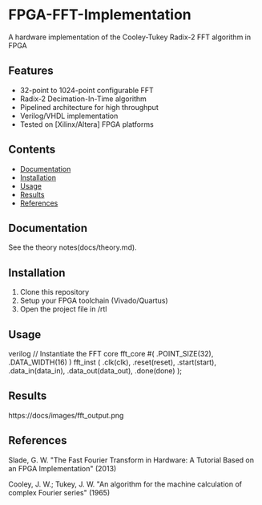 # FPGA-FFT-Implementation
A hardware implementation of the Cooley-Tukey Radix-2 FFT algorithm in FPGA 


## Features
- 32-point to 1024-point configurable FFT
- Radix-2 Decimation-In-Time algorithm
- Pipelined architecture for high throughput
- Verilog/VHDL implementation
- Tested on [Xilinx/Altera] FPGA platforms

## Contents
- [Documentation](#documentation)
- [Installation](#installation)
- [Usage](#usage)
- [Results](#results)
- [References](#references)

## Documentation
See the theory notes(docs/theory.md).

## Installation
1. Clone this repository
2. Setup your FPGA toolchain (Vivado/Quartus)
3. Open the project file in /rtl

## Usage
verilog
// Instantiate the FFT core
fft_core #(
    .POINT_SIZE(32),
    .DATA_WIDTH(16)
) fft_inst (
    .clk(clk),
    .reset(reset),
    .start(start),
    .data_in(data_in),
    .data_out(data_out),
    .done(done)
);

## Results
https://docs/images/fft_output.png

## References
Slade, G. W. "The Fast Fourier Transform in Hardware: A Tutorial Based on an FPGA Implementation" (2013)

Cooley, J. W.; Tukey, J. W. "An algorithm for the machine calculation of complex Fourier series" (1965)
